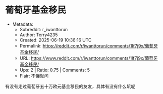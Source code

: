 # 葡萄牙基金移民

- Metadata:
  - Subreddit: r_iwanttorun
  - Author: Terry4235
  - Created: 2025-06-19 10:36:16 UTC
  - Permalink: https://reddit.com/r/iwanttorun/comments/1lf7j9x/葡萄牙基金移民/
  - URL: https://www.reddit.com/r/iwanttorun/comments/1lf7j9x/葡萄牙基金移民/
  - Ups: 2 | Ratio: 0.75 | Comments: 5
  - Flair: 不懂就问


有没有走过葡萄牙五十万欧元基金移民的友友，具体有没有什么坑呢

